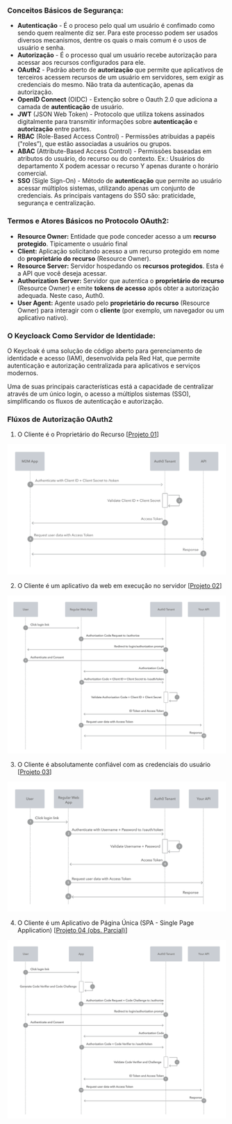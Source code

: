 ### Conceitos Básicos de Segurança:

* **Autenticação** - É o proceso pelo qual um usuário é confimado como sendo quem realmente diz ser. Para este processo podem ser usados diversos mecanismos, dentre os quais o mais comum é o usos de usuário e senha.
* **Autorização** - É o processo qual um usuário recebe autorização para acessar aos recursos configurados para ele.
* **OAuth2** - Padrão aberto de **autorização** que permite que aplicativos de terceiros acessem recursos de um usuário em servidores, sem exigir as credenciais do mesmo. Não trata da autenticação, apenas da autorização.
* **OpenID Connect** (OIDC) - Extenção sobre o Oauth 2.0 que adiciona a camada de **autenticação** de usuário.
* **JWT** (JSON Web Token) - Protocolo que utiliza tokens assinados digitalmente para transmitir informações sobre **autenticação** e **autorização** entre partes.
* **RBAC** (Role-Based Access Control) - Permissões atribuidas a papéis ("roles”), que estão associadas a usuários ou grupos.
* **ABAC** (Attribute-Based Access Control) - Permissões baseadas em atributos do usuário, do recurso ou do contexto. Ex.: Usuários do departamento X podem acessar o recurso Y apenas durante o horário comercial.
* **SSO** (Sigle Sign-On) - Método de **autenticação** que permite ao usuário acessar múltiplos sistemas, utilizando apenas um conjunto de credenciais. As principais vantagens do SSO são: praticidade, segurança e centralização.

### Termos e Atores Básicos no Protocolo OAuth2:

* **Resource Owner:** Entidade que pode conceder acesso a um **recurso protegido**. Tipicamente o usuário final
* **Client:** Aplicação solicitando acesso a um recurso protegido em nome do **proprietário do recurso** (Resource Owner).
* **Resource Server:** Servidor hospedando os **recursos protegidos**. Esta é a API que você deseja acessar.
* **Authorization Server:** Servidor que autentica o **proprietário do recurso** (Resource Owner) e emite **tokens de acesso** após obter a autorização adequada. Neste caso, Auth0.
* **User Agent:** Agente usado pelo **proprietário do recurso** (Resource Owner) para interagir com o **cliente** (por exemplo, um navegador ou um aplicativo nativo).

### O Keycloack Como Servidor de Identidade:

O Keycloak é uma solução de código aberto para gerenciamento de identidade e acesso (IAM), desenvolvida pela Red Hat, que permite autenticação e autorização centralizada para aplicativos e serviços modernos.

Uma de suas principais características está a capacidade de centralizar através de um único login, o acesso a múltiplos sistemas (SSO), simplificando os fluxos de autenticação e autorização.

### Flúxos de Autorização OAuth2

1. O Cliente é o Proprietário do Recurso [[Projeto 01](../oauth2-fluxo1)]

![IMG<span data-type=](media/fluxo1.png)

2. O Cliente é um aplicativo da web em execução no servidor [[Projeto 02](../oauth2-fluxo2)]

![IMG<span data-type=](media/fluxo2.png)

3. O Cliente é absolutamente confiável com as credenciais do usuário [[Projeto 03](../oauth2-fluxo3)]

![IMG<span data-type=](media/fluxo3.png)

4. O Cliente é um Aplicativo de Página Única (SPA - Single Page Application) [[Projeto 04 (obs. Parcial)](../oauth2-fluxo1)]

![IMG<span data-type=](media/fluxo4.png)
